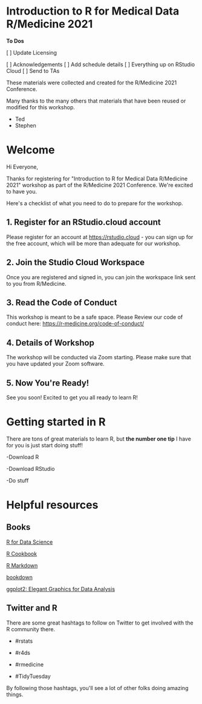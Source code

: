 
# Introduction to R for Medical Data R/Medicine 2021

**To Dos**

[ ] Update Licensing

[ ] Acknowledgements
[ ] Add schedule details
[ ] Everything up on RStudio Cloud
[ ] Send to TAs

These materials were collected and created for the R/Medicine 2021 Conference. 

Many thanks to the many others that materials that have been reused or modified for this workshop. 

- Ted
- Stephen

# Welcome

Hi Everyone,

Thanks for registering for "Introduction to R for Medical Data R/Medicine 2021" workshop as part of the R/Medicine 2021 Conference. We're excited to have you. 

Here's a checklist of what you need to do to prepare for the workshop.

## 1. Register for an RStudio.cloud account

Please register for an account at https://rstudio.cloud - you can sign up for the free account, which will be more than adequate for our workshop.

## 2. Join the Studio Cloud Workspace 

Once you are registered and signed in, you can join the workspace link sent to you from R/Medicine.

## 3. Read the Code of Conduct

This workshop is meant to be a safe space. Please Review our code of conduct here: https://r-medicine.org/code-of-conduct/

## 4. Details of Workshop 

The workshop will be conducted via Zoom starting. Please make sure that you have updated your Zoom software.

## 5. Now You're Ready!

See you soon! Excited to get you all ready to learn R!

# Getting started in R

There are tons of great materials to learn R, but **the number one tip** I have for you is just start doing stuff! 

-Download R 

-Download RStudio 

-Do stuff 

# Helpful resources

## Books

[R for Data Science](https://r4ds.had.co.nz/)

[R Cookbook](https://rc2e.com/)

[R Markdown](https://bookdown.org/yihui/rmarkdown/)

[bookdown](https://bookdown.org/yihui/bookdown/)

[ggplot2: Elegant Graphics for Data Analysis](https://ggplot2-book.org/)

## Twitter and R

There are some great hashtags to follow on Twitter to get involved with the R community there.

- #rstats

- #r4ds

- #rmedicine

- #TidyTuesday

By following those hashtags, you'll see a lot of other folks doing amazing things.  
